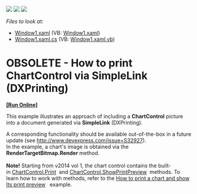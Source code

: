 <!-- default badges list -->
![](https://img.shields.io/endpoint?url=https://codecentral.devexpress.com/api/v1/VersionRange/134061443/10.2.4%2B)
[![](https://img.shields.io/badge/Open_in_DevExpress_Support_Center-FF7200?style=flat-square&logo=DevExpress&logoColor=white)](https://supportcenter.devexpress.com/ticket/details/E2866)
[![](https://img.shields.io/badge/📖_How_to_use_DevExpress_Examples-e9f6fc?style=flat-square)](https://docs.devexpress.com/GeneralInformation/403183)
<!-- default badges end -->
<!-- default file list -->
*Files to look at*:

* [Window1.xaml](./CS/WpfApplication1/Window1.xaml) (VB: [Window1.xaml](./VB/WpfApplication1/Window1.xaml))
* [Window1.xaml.cs](./CS/WpfApplication1/Window1.xaml.cs) (VB: [Window1.xaml.vb](./VB/WpfApplication1/Window1.xaml.vb))
<!-- default file list end -->
# OBSOLETE - How to print ChartControl via SimpleLink (DXPrinting)
<!-- run online -->
**[[Run Online]](https://codecentral.devexpress.com/e2866)**
<!-- run online end -->


This example illustrates an approach of including a <strong>ChartControl</strong> picture into a document generated via <strong>SimpleLink</strong> (DXPrinting).
<p>A corresponding functionality should be available out-of-the-box in a future update (see <a href="http://www.devexpress.com/issue=S32927">http://www.devexpress.com/issue=S32927</a>).<br /> In the example, a chart's image is obtained via the <strong>RenderTargetBitmap.Render</strong> method.<br /><br /><strong>Note!</strong> Starting from v2014 vol 1, the chart control contains the built-in <a href="https://documentation.devexpress.com/#WPF/DevExpressXpfChartsChartControl_Printtopic">ChartControl.Print</a>  and <a href="https://documentation.devexpress.com/#WPF/DevExpressXpfChartsChartControl_ShowPrintPreviewtopic">ChartControl.ShowPrintPreview</a>  methods. To learn how to work with methods, refer to the <a href="https://www.devexpress.com/Support/Center/p/T139338">How to print a chart and show Its print preview</a>   example.</p>

<br/>


